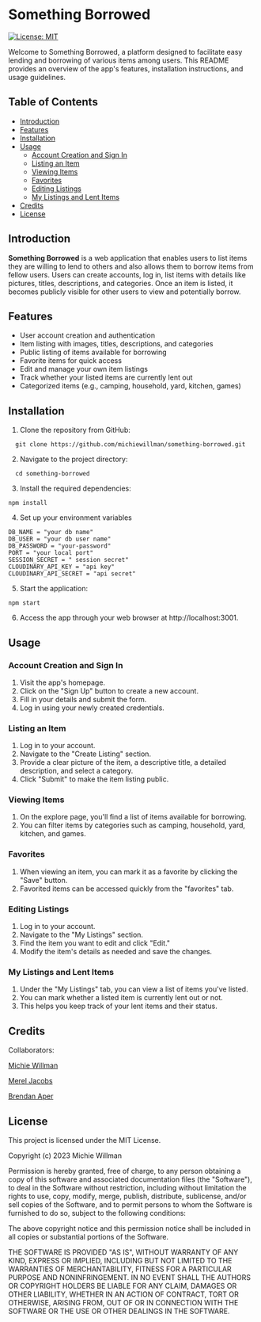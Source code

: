 # Something Borrowed

[![License: MIT](https://img.shields.io/badge/License-MIT-yellow.svg)](https://opensource.org/licenses/MIT)

Welcome to Something Borrowed, a platform designed to facilitate easy lending and borrowing of various items among users. This README provides an overview of the app's features, installation instructions, and usage guidelines.

## Table of Contents

- [Introduction](#Introduction)
- [Features](#Features)
- [Installation](#Installation)
- [Usage](#Usage)
  - [Account Creation and Sign In](#Account)
  - [Listing an Item](#Listing)
  - [Viewing Items](#Viewing)
  - [Favorites](#Favorites)
  - [Editing Listings](#Editing)
  - [My Listings and Lent Items](Mylistings)
- [Credits](#Credits)
- [License](#License)

## Introduction

<a id="Introduction">

**Something Borrowed** is a web application that enables users to list items they are willing to lend to others and also allows them to borrow items from fellow users. Users can create accounts, log in, list items with details like pictures, titles, descriptions, and categories. Once an item is listed, it becomes publicly visible for other users to view and potentially borrow.

## Features

<a id="Features"></a>

- User account creation and authentication
- Item listing with images, titles, descriptions, and categories
- Public listing of items available for borrowing
- Favorite items for quick access
- Edit and manage your own item listings
- Track whether your listed items are currently lent out
- Categorized items (e.g., camping, household, yard, kitchen, games)

## Installation

<a id="Installation"></a>

1. Clone the repository from GitHub:

```
  git clone https://github.com/michiewillman/something-borrowed.git
```

2. Navigate to the project directory:

```
  cd something-borrowed
```

3. Install the required dependencies:

```
npm install
```

4. Set up your environment variables

```
DB_NAME = "your db name"
DB_USER = "your db user name"
DB_PASSWORD = "your-password"
PORT = "your local port"
SESSION_SECRET = " session secret"
CLOUDINARY_API_KEY = "api key"
CLOUDINARY_API_SECRET = "api secret"
```

5. Start the application:

```
npm start
```

6. Access the app through your web browser at http://localhost:3001.

## Usage

<a id="Usage"></a>

### Account Creation and Sign In

<a id="Account"></a>

1. Visit the app's homepage.
2. Click on the "Sign Up" button to create a new account.
3. Fill in your details and submit the form.
4. Log in using your newly created credentials.

### Listing an Item

<a id="Listing"></a>

1. Log in to your account.
2. Navigate to the "Create Listing" section.
3. Provide a clear picture of the item, a descriptive title, a detailed description, and select a category.
4. Click "Submit" to make the item listing public.

### Viewing Items

<a id="Viewing"></a>

1. On the explore page, you'll find a list of items available for borrowing.
2. You can filter items by categories such as camping, household, yard, kitchen, and games.

### Favorites

<a id="Favorites"></a>

1. When viewing an item, you can mark it as a favorite by clicking the "Save" button.
2. Favorited items can be accessed quickly from the "favorites" tab.

### Editing Listings

<a id="Editing"></a>

1. Log in to your account.
2. Navigate to the "My Listings" section.
3. Find the item you want to edit and click "Edit."
4. Modify the item's details as needed and save the changes.

### My Listings and Lent Items

<a id="Mylistings"></a>

1. Under the "My Listings" tab, you can view a list of items you've listed.
2. You can mark whether a listed item is currently lent out or not.
3. This helps you keep track of your lent items and their status.

## Credits

<a id="Credits"></a>

Collaborators:

[Michie Willman](https://github.com/michiewillman)

[Merel Jacobs](https://github.com/MerelJac)

[Brendan Aper](https://github.com/brendan-aper)

## License

<a id="License"></a>

This project is licensed under the MIT License.

Copyright (c) 2023 Michie Willman

Permission is hereby granted, free of charge, to any person obtaining a copy
of this software and associated documentation files (the "Software"), to deal
in the Software without restriction, including without limitation the rights
to use, copy, modify, merge, publish, distribute, sublicense, and/or sell
copies of the Software, and to permit persons to whom the Software is
furnished to do so, subject to the following conditions:

The above copyright notice and this permission notice shall be included in all
copies or substantial portions of the Software.

THE SOFTWARE IS PROVIDED "AS IS", WITHOUT WARRANTY OF ANY KIND, EXPRESS OR
IMPLIED, INCLUDING BUT NOT LIMITED TO THE WARRANTIES OF MERCHANTABILITY,
FITNESS FOR A PARTICULAR PURPOSE AND NONINFRINGEMENT. IN NO EVENT SHALL THE
AUTHORS OR COPYRIGHT HOLDERS BE LIABLE FOR ANY CLAIM, DAMAGES OR OTHER
LIABILITY, WHETHER IN AN ACTION OF CONTRACT, TORT OR OTHERWISE, ARISING FROM,
OUT OF OR IN CONNECTION WITH THE SOFTWARE OR THE USE OR OTHER DEALINGS IN THE
SOFTWARE.
